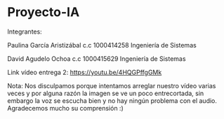 # Proyecto-IA

Integrantes:

Paulina García Aristizábal c.c 1000414258 Ingeniería de Sistemas

David Agudelo Ochoa c.c 1000415629 Ingeniería de Sistemas

Link vídeo entrega 2: https://youtu.be/4HQGPffgGMk

Nota: Nos disculpamos porque intentamos arreglar nuestro vídeo varias veces y por alguna razón la imagen se ve un poco entrecortada, sin embargo la voz se escucha bien y no hay ningún problema con el audio. Agradecemos mucho su comprensión :)

